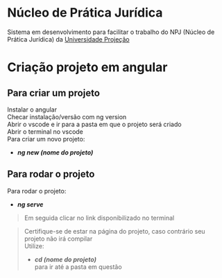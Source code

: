 # Núcleo de Prática Jurídica

Sistema em desenvolvimento para facilitar o trabalho do NPJ (Núcleo de Prática Jurídica) da [Universidade Projeção](https://projecao.br/)

# Criação projeto em angular

## Para criar um projeto

Instalar o angular <br>
Checar instalação/versão com ng version<br>
Abrir o vscode e ir para a pasta em que o projeto será criado<br>
Abrir o terminal no vscode<br>
Para criar um novo projeto: <br>
+ **_ng new (nome do projeto)_**<br>

## Para rodar o projeto

Para rodar o projeto: <br>
+ **_ng serve_**<br>
 >Em seguida clicar no link disponibilizado no terminal<br>
  
 >Certifique-se de estar na página do projeto, caso contrário seu projeto não irá compilar<br>
 >Utilize: <br>
 > + **_cd (nome do projeto)_**<br>
 > para ir até a pasta em questão<br>
  
  
